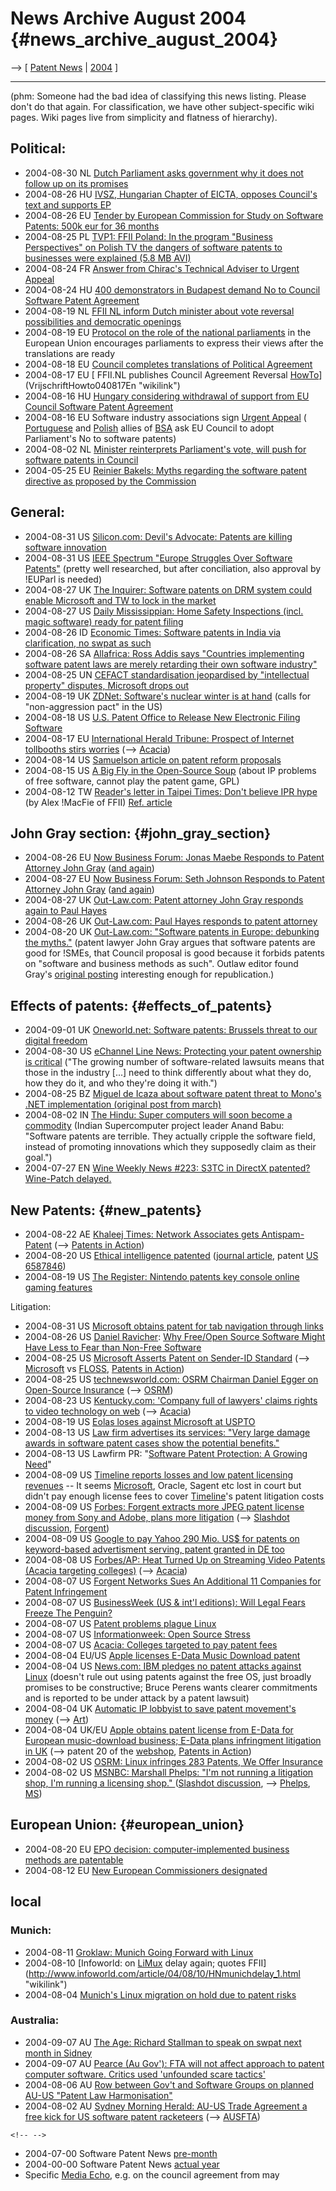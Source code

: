 # News Archive August 2004 {#news_archive_august_2004}

\--\> \[ [ Patent News](SwpatcninoEn "wikilink") \| [
2004](Swpatcnino04En "wikilink") \]

------------------------------------------------------------------------

(phm: Someone had the bad idea of classifying this news listing. Please
don\'t do that again. For classification, we have other subject-specific
wiki pages. Wiki pages live from simplicity and flatness of hierarchy).

## Political:

-   2004-08-30 NL [ Dutch Parliament asks government why it does not
    follow up on its promises](NLParlpreti040830En "wikilink")
-   2004-08-26 HU [ IVSZ, Hungarian Chapter of EICTA, opposes Council\'s
    text and supports EP](IVSZ040826En "wikilink")
-   2004-08-26 EU [ Tender by European Commission for Study on Software
    Patents: 500k eur for 36 months](Cecstud0408En "wikilink")
-   2004-08-25 PL [TVP1: FFII Poland: In the program \"Business
    Perspectives\" on Polish TV the dangers of software patents to
    businesses were explained (5.8 MB
    AVI)](http://www.miernik.ctnet.pl/noswpat/tvp1/bp-20040825.avi "wikilink")
-   2004-08-24 FR [ Answer from Chirac\'s Technical Adviser to Urgent
    Appeal](Chirac040824En "wikilink")
-   2004-08-24 HU [ 400 demonstrators in Budapest demand No to Council
    Software Patent Agreement](Budapest040824En "wikilink")
-   2004-08-19 NL [ FFII NL inform Dutch minister about vote reversal
    possibilities and democratic
    openings](LetterBrinkhorst040819En "wikilink")
-   2004-08-19 EU [ Protocol on the role of the national
    parliaments](Parlprot0408En "wikilink") in the European Union
    encourages parliaments to express their views after the translations
    are ready
-   2004-08-18 EU [ Council completes translations of Political
    Agreement](Constra040818En "wikilink")
-   2004-08-17 EU [ FFII.NL publishes Council Agreement Reversal
    [HowTo](HowTo "wikilink")](VrijschriftHowto040817En "wikilink")
-   2004-08-16 HU [ Hungary considering withdrawal of support from EU
    Council Software Patent Agreement](SwpathuEn "wikilink")
-   2004-08-16 EU Software industry associations sign [Urgent
    Appeal](http://swpat.ffii.org/letters/cons0406/ "wikilink") ([
    Portuguese](SwpatptEn "wikilink") and [
    Polish](SwpatplEn "wikilink") allies of
    [BSA](http://swpat.ffii.org/players/bsa/ "wikilink") ask EU Council
    to adopt Parliament\'s No to software patents)
-   2004-08-02 NL [ Minister reinterprets Parliament\'s vote, will push
    for software patents in Council](NlParl040802En "wikilink")
-   2004-05-25 EU [ Reinier Bakels: Myths regarding the software patent
    directive as proposed by the
    Commission](BakelsMyths0405En "wikilink")

## General:

-   2004-08-31 US [Silicon.com: Devil\'s Advocate: Patents are killing
    software
    innovation](http://management.silicon.com/government/0,39024677,39123584,00.htm "wikilink")
-   2004-08-31 US [IEEE Spectrum \"Europe Struggles Over Software
    Patents\"](http://www.spectrum.ieee.org/WEBONLY/resource/sep04/0904inve.html "wikilink")
    (pretty well researched, but after conciliation, also approval by
    !EUParl is needed)
-   2004-08-27 UK [The Inquirer: Software patents on DRM system could
    enable Microsoft and TW to lock in the
    market](http://www.theinquirer.net/?article=18130 "wikilink")
-   2004-08-27 US [Daily Mississippian: Home Safety Inspections (incl.
    magic software) ready for patent
    filing](http://www.thedmonline.com/vnews/display.v/ART/2004/08/27/412f6cfa56782 "wikilink")
-   2004-08-26 ID [Economic Times: Software patents in India via
    clarification, no swpat as
    such](http://economictimes.indiatimes.com/articleshow/829092.cms "wikilink")
-   2004-08-26 SA [Allafrica: Ross Addis says \"Countries implementing
    software patent laws are merely retarding their own software
    industry\"](http://allafrica.com/stories/200408270918.html "wikilink")
-   2004-08-25 UN [ CEFACT standardisation jeopardised by \"intellectual
    property\" disputes, Microsoft drops out](Cefact040825En "wikilink")
-   2004-08-19 UK [ZDNet: Software\'s nuclear winter is at
    hand](http://comment.zdnet.co.uk/0,39020505,39164006,00.htm "wikilink")
    (calls for \"non-aggression pact\" in the US)
-   2004-08-18 US [U.S. Patent Office to Release New Electronic Filing
    Software](http://patentlaw.typepad.com/patent/2004/08/new_electronic_.html "wikilink")
-   2004-08-17 EU [International Herald Tribune: Prospect of Internet
    tollbooths stirs
    worries](http://www.iht.com/articles/534259.html "wikilink") (\--\>
    [ Acacia](SwxaiAcaciaEn "wikilink"))
-   2004-08-14 US [Samuelson article on patent reform
    proposals](http://www.aful.org/wws/arc/patents/2004-08/msg00029.html "wikilink")
-   2004-08-15 US [A Big Fly in the Open-Source
    Soup](http://www.businessweek.com/technology/content/aug2004/tc20040813_1107_tc120.htm "wikilink")
    (about IP problems of free software, cannot play the patent game,
    GPL)
-   2004-08-12 TW [Reader\'s letter in Taipei Times: Don\'t believe IPR
    hype](http://www.taipeitimes.com/News/edit/archives/2004/08/12/2003198441 "wikilink")
    (by Alex !MacFie of FFII) [Ref.
    article](http://www.taipeitimes.com/News/edit/archives/2004/08/10/2003198194 "wikilink")

## John Gray section: {#john_gray_section}

-   2004-08-26 EU [Now Business Forum: Jonas Maebe Responds to Patent
    Attorney John
    Gray](http://www.now-business.com/mailinglists/forum/now-forum/showpost?thread=538&mail=31 "wikilink")
    ([and
    again](http://www.now-business.com/mailinglists/forum/now-forum/showpost?thread=538&mail=38 "wikilink"))
-   2004-08-27 EU [Now Business Forum: Seth Johnson Responds to Patent
    Attorney John
    Gray](http://www.now-business.com/mailinglists/forum/now-forum/showpost?thread=538&mail=33 "wikilink")
    ([and
    again](http://www.now-business.com/mailinglists/forum/now-forum/showpost?thread=538&mail=37 "wikilink"))
-   2004-08-27 UK [Out-Law.com: Patent attorney John Gray responds again
    to Paul
    Hayes](http://www.out-law.com/php/page.php?page_id=softwarepatentsin1093601523&area=news "wikilink")
-   2004-08-26 UK [Out-Law.com: Paul Hayes responds to patent
    attorney](http://www.out-law.com/php/page.php?page_id=softwarepatentsin1093518909&area=news "wikilink")
-   2004-08-20 UK [Out-Law.com: \"Software patents in Europe: debunking
    the
    myths.\"](http://www.out-law.com/php/page.php?page_id=softwarepatentsin1092939670&area=news "wikilink")
    (patent lawyer John Gray argues that software patents are good for
    !SMEs, that Council proposal is good because it forbids patents on
    \"software and business methods as such\". Outlaw editor found
    Gray\'s [original
    posting](http://www.now-business.com/mailinglists/forum/now-forum/showpost?thread=538&mail=26 "wikilink")
    interesting enough for republication.)

## Effects of patents: {#effects_of_patents}

-   2004-09-01 UK [Oneworld.net: Software patents: Brussels threat to
    our digital
    freedom](http://www.oneworld.net/article/view/93118 "wikilink")
-   2004-08-30 US [eChannel Line News: Protecting your patent ownership
    is
    critical](http://www.integratedmar.com/ecl-usa/story.cfm?item=18662 "wikilink")
    (\"The growing number of software-related lawsuits means that those
    in the industry \[\...\] need to think differently about what they
    do, how they do it, and who they\'re doing it with.\")
-   2004-08-25 BZ [Miguel de Icaza about software patent threat to
    Mono\'s .NET implementation (original post from
    march)](http://primates.ximian.com/~miguel//texts/patents.html "wikilink")
-   2004-08-02 IN [The Hindu: Super computers will soon become a
    commodity](http://www.hinduonnet.com/thehindu/holnus/001200408021150.htm "wikilink")
    (Indian Supercomputer project leader Anand Babu: \"Software patents
    are terrible. They actually cripple the software field, instead of
    promoting innovations which they supposedly claim as their goal.\")
-   2004-07-27 EN [Wine Weekly News #223: S3TC in DirectX patented?
    Wine-Patch delayed.](http://www.winehq.com/?issue=233 "wikilink")

## New Patents: {#new_patents}

-   2004-08-22 AE [Khaleej Times: Network Associates gets
    Antispam-Patent](http://www.menafn.com/qn_news_story_s.asp?StoryId=61383 "wikilink")
    (\--\> [ Patents in Action](SwpikxraniEn "wikilink"))
-   2004-08-20 US [Ethical intelligence
    patented](http://www.aful.org/wws/arc/patents/2004-08/msg00061.html "wikilink")
    ([journal
    article](http://www.itworldcanada.com/Pages/Docbase/ViewArticle.aspx?ID=idgml-4b6e7ba7-0ecc-47b8-8bd4-7c7baa29be4a "wikilink"),
    patent [US
    6587846](http://patft.uspto.gov/netacgi/nph-Parser?Sect1=PTO1&Sect2=HITOFF&d=PALL&p=1&u=/netahtml/srchnum.htm&r=1&f=G&l=50&s1=6,587,846.WKU.&OS=PN/6,587,846&RS=PN/6,587,846 "wikilink"))
-   2004-08-19 US [The Register: Nintendo patents key console online
    gaming
    features](http://www.theregister.co.uk/2004/08/19/nintendo_online_gaming/ "wikilink")

Litigation:

-   2004-08-31 US [ Microsoft obtains patent for tab navigation through
    links](Mstab0408En "wikilink")
-   2004-08-26 US [ Daniel Ravicher](DanielRavicherEn "wikilink"): [Why
    Free/Open Source Software Might Have Less to Fear than Non-Free
    Software
    ](http://www.groklaw.net/article.php?story=20040901004705872 "wikilink")
-   2004-08-25 US [Microsoft Asserts Patent on Sender-ID
    Standard](http://www.aful.org/wws/arc/patents/2004-08/msg00071.html "wikilink")
    (\--\> [ Microsoft](SwpatmicrosoftEn "wikilink") vs [
    FLOSS](SwpatFlossEn "wikilink"), [ Patents in
    Action](SwpikxraniEn "wikilink"))
-   2004-08-25 US [technewsworld.com: OSRM Chairman Daniel Egger on
    Open-Source
    Insurance](http://www.technewsworld.com/story/34159.html "wikilink")
    (\--\> [ OSRM](OsrmEn "wikilink"))
-   2004-08-23 US [Kentucky.com: \'Company full of lawyers\' claims
    rights to video technology on
    web](http://www.kentucky.com/mld/kentucky/business/9458607.htm "wikilink")
    (\--\> [ Acacia](SwxaiAcaciaEn "wikilink"))
-   2004-08-19 US [ Eolas loses against Microsoft at
    USPTO](Eolas040819En "wikilink")
-   2004-08-13 US [Law firm advertises its services: \"Very large damage
    awards in software patent cases show the potential benefits.\"
    ](http://home.businesswire.com/portal/site/google/index.jsp?ndmViewId=news_view&newsId=20040813005041&newsLang=en "wikilink")
-   2004-08-13 US Lawfirm PR: \"[Software Patent Protection: A Growing
    Need](http://patentlaw.typepad.com/patent/2004/08/software_patent.html "wikilink")\"
-   2004-08-09 US [Timeline reports losses and low patent licensing
    revenues](http://www.tmcnet.com/usubmit/2004/Aug/1063909.htm "wikilink")
    \-- It seems [ Microsoft](SwpatmicrosoftEn "wikilink"), Oracle,
    Sagent etc lost in court but didn\'t pay enough license fees to
    cover [ Timeline](SwxaiTimelineEn "wikilink")\'s patent litigation
    costs
-   2004-08-09 US [Forbes: Forgent extracts more JPEG patent license
    money from Sony and Adobe, plans more
    litigation](http://www.forbes.com/technology/feeds/general/2004/08/09/generalcoxnews_2004_08_09_eng-coxnews_eng-coxnews_153900_8881123135943098400.html "wikilink")
    (\--\> [Slashdot
    discussion](http://yro.slashdot.org/article.pl?sid=04/08/11/2333228 "wikilink"),
    [ Forgent](ForgentEn "wikilink"))
-   2004-08-09 US [ Google to pay Yahoo 290 Mio. US\$ for patents on
    keyword-based advertisment serving, patent granted in DE
    too](Google040809En "wikilink")
-   2004-08-08 US [Forbes/AP: Heat Turned Up on Streaming Video Patents
    (Acacia targeting
    colleges)](http://www.forbes.com/technology/ebusiness/feeds/ap/2004/08/08/ap1495622.html "wikilink")
    (\--\> [ Acacia](SwxaiAcaciaEn "wikilink"))
-   2004-08-07 US [Forgent Networks Sues An Additional 11 Companies for
    Patent
    Infringement](http://home.businesswire.com/portal/site/google/index.jsp?ndmViewId=news_view&newsId=20040806005303=en "wikilink")
-   2004-08-07 US [BusinessWeek (US & int\'l editions): Will Legal Fears
    Freeze The
    Penguin?](http://www.businessweek.com/technology/content/aug2004/tc2004089_7009.htm "wikilink")
-   2004-08-07 US [Patent problems plague
    Linux](http://zdnet.com.com/2100-1107-5298785.html "wikilink")
-   2004-08-07 US [Informationweek: Open Source
    Stress](http://www.informationweek.com/story/showArticle.jhtml?articleID=26806464 "wikilink")
-   2004-08-07 US [Acacia: Colleges targeted to pay patent
    fees](http://www.miami.com/mld/miamiherald/news/nation/9353063.htm?1c "wikilink")
-   2004-08-04 EU/US [ Apple licenses E-Data Music Download
    patent](Edata0408En "wikilink")
-   2004-08-04 US [News.com: IBM pledges no patent attacks against
    Linux](http://news.com.com/2100-7344_3-5296787.html "wikilink")
    (doesn\'t rule out using patents against the free OS, just broadly
    promises to be constructive; Bruce Perens wants clearer commitments
    and is reported to be under attack by a patent lawsuit)
-   2004-08-04 UK [Automatic IP lobbyist to save patent movement\'s
    money](http://beauprez.net/softpat/madronpage.php "wikilink") (\--\>
    [ Art](SwpatkunstEn "wikilink"))
-   2004-08-04 UK/EU [Apple obtains patent license from E-Data for
    European music-download business; E-Data plans infringment
    litigation in
    UK](http://home.businesswire.com/portal/site/home/index.jsp?epi-content=GENERIC=20040804005478=en&beanID=202776713&viewID=news_view "wikilink")
    (\--\> patent 20 of the
    [webshop](http://webshop.ffii.org/ "wikilink"), [ Patents in
    Action](SwpikxraniEn "wikilink"))
-   2004-08-02 US [ OSRM: Linux infringes 283 Patents, We Offer
    Insurance](Osrm040802En "wikilink")
-   2004-08-02 US [MSNBC: Marshall Phelps: \"I\'m not running a
    litigation shop, I\'m running a licensing shop.\"
    ](http://www.msnbc.msn.com/id/5578247/site/newsweek/ "wikilink")
    ([Slashdot
    discussion](http://yro.slashdot.org/article.pl?sid=04/08/03/0324243 "wikilink"),
    \--\> [ Phelps](MarshallPhelpsEn "wikilink"), [
    MS](SwpatmicrosoftEn "wikilink"))

## European Union: {#european_union}

-   2004-08-20 EU [ EPO decision: computer-implemented business methods
    are patentable](EpoT030258En "wikilink")
-   2004-08-12 EU [ New European Commissioners
    designated](Cec040812En "wikilink")

## local

### Munich:

-   2004-08-11 [Groklaw: Munich Going Forward with
    Linux](http://www.groklaw.net/article.php?story=20040811094816824 "wikilink")
-   2004-08-10 [Infoworld: on [LiMux](LiMux "wikilink") delay again;
    quotes
    FFII](http://www.infoworld.com/article/04/08/10/HNmunichdelay_1.html "wikilink")
-   2004-08-04 [ Munich\'s Linux migration on hold due to patent
    risks](Limux040804En "wikilink")

### Australia:

-   2004-09-07 AU [The Age: Richard Stallman to speak on swpat next
    month in
    Sidney](http://www.theage.com.au/articles/2004/09/07/1094322763180.html "wikilink")
-   2004-09-07 AU [Pearce (Au Gov\'): FTA will not affect approach to
    patent computer software. Critics used \'unfounded scare
    tactics\'](http://software.silicon.com/os/0,39024651,39123741,00.htm "wikilink")
-   2004-08-06 AU [ Row between Gov\'t and Software Groups on planned
    AU-US \"Patent Law Harmonisation\"](Ausfta040806En "wikilink")
-   2004-08-02 AU [Sydney Morning Herald: AU-US Trade Agreement a free
    kick for US software patent
    racketeers](http://www.smh.com.au/articles/2004/08/01/1091298576840.html?oneclick=true "wikilink")
    (\--\> [ AUSFTA](Ausfta04En "wikilink"))

```{=html}
<!-- -->
```
-   2004-07-00 Software Patent News [
    pre-month](Swpatcnino0407En "wikilink")
-   2004-00-00 Software Patent News [ actual
    year](Swpatcnino04En "wikilink")
-   Specific [ Media Echo](MediaEchoEn "wikilink"), e.g. on the council
    agreement from may
